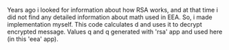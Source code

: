 Years ago i looked for information about how RSA works, and at that time i did not find any detailed information about math used in EEA.
So, i made implementation myself. 
This code calculates d and uses it to decrypt encrypted message. 
Values q and q generated with 'rsa' app and used here (in this 'eea' app).
